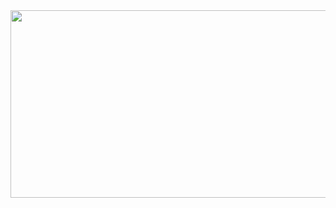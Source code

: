 <a href="https://www.gitanimals.org/en_US?utm_medium=image&utm_source=neeneeneee&utm_content=farm">
<img
  src="https://render.gitanimals.org/farms/neeneeneee"
  width="600"
  height="300"
/>
</a>
